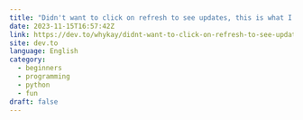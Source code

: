 ```yaml
---
title: "Didn't want to click on refresh to see updates, this is what I did!"
date: 2023-11-15T16:57:42Z
link: https://dev.to/whykay/didnt-want-to-click-on-refresh-to-see-updates-this-is-what-i-did-4mm3?utm_medium=RSS&utm_source=news.12bit.vn
site: dev.to
language: English
category:
  - beginners
  - programming
  - python
  - fun
draft: false
---
```

